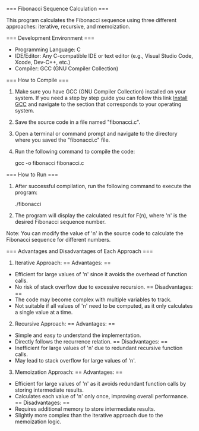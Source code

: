 === Fibonacci Sequence Calculation ===

This program calculates the Fibonacci sequence using three different approaches: iterative, recursive, and memoization.

=== Development Environment ===

- Programming Language: C
- IDE/Editor: Any C-compatible IDE or text editor (e.g., Visual Studio Code, Xcode, Dev-C++, etc.)
- Compiler: GCC (GNU Compiler Collection)

=== How to Compile ===

1. Make sure you have GCC (GNU Compiler Collection) installed on your system. If you need a step by step guide you can follow this link [Install GCC](https://www.guru99.com/c-gcc-install.html) and navigate to the section that corresponds to your operating system.
2. Save the source code in a file named "fibonacci.c".
3. Open a terminal or command prompt and navigate to the directory where you saved the "fibonacci.c" file.
4. Run the following command to compile the code:

    gcc -o fibonacci fibonacci.c

=== How to Run ===

1. After successful compilation, run the following command to execute the program:

    ./fibonacci
            
2. The program will display the calculated result for F(n), where 'n' is the desired Fibonacci sequence number.

Note: You can modify the value of 'n' in the source code to calculate the Fibonacci sequence for different numbers.

=== Advantages and Disadvantages of Each Approach ===

1. Iterative Approach:
== Advantages: ==
- Efficient for large values of 'n' since it avoids the overhead of function calls.
- No risk of stack overflow due to excessive recursion.
== Disadvantages: ==
- The code may become complex with multiple variables to track.
- Not suitable if all values of 'n' need to be computed, as it only calculates a single value at a time.

2. Recursive Approach:
== Advantages: ==
- Simple and easy to understand the implementation.
- Directly follows the recurrence relation.
== Disadvantages: ==
- Inefficient for large values of 'n' due to redundant recursive function calls.
- May lead to stack overflow for large values of 'n'.

3. Memoization Approach:
== Advantages: ==
- Efficient for large values of 'n' as it avoids redundant function calls by storing intermediate results.
- Calculates each value of 'n' only once, improving overall performance.
== Disadvantages: ==
- Requires additional memory to store intermediate results.
- Slightly more complex than the iterative approach due to the memoization logic.
   